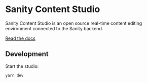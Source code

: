 # Sanity Content Studio

Sanity Content Studio is an open source real-time content editing environment connected to the Sanity backend.

[Read the docs](https://www.sanity.io/docs/content-studio/)

## Development

Start the studio:

`yarn dev`
